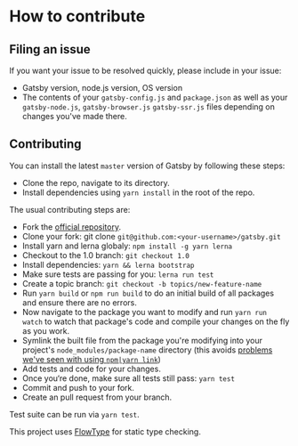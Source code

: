 # How to contribute

## Filing an issue

If you want your issue to be resolved quickly, please include in your issue:

* Gatsby version, node.js version, OS version
* The contents of your `gatsby-config.js` and `package.json` as well as your
  `gatsby-node.js`, `gatsby-browser.js` `gatsby-ssr.js` files depending on
  changes you've made there.

## Contributing
You can install the latest `master` version of Gatsby by following these steps:

* Clone the repo, navigate to its directory.
* Install dependencies using `yarn install` in the root of the repo.

The usual contributing steps are:

* Fork the [official repository](https://github.com/gatsbyjs/gatsby).
* Clone your fork: git clone `git@github.com:<your-username>/gatsby.git`
* Install yarn and lerna globaly: `npm install -g yarn lerna`
* Checkout to the 1.0 branch: `git checkout 1.0`
* Install dependencies: `yarn && lerna bootstrap`
* Make sure tests are passing for you: `lerna run test`
* Create a topic branch: `git checkout -b topics/new-feature-name`
* Run `yarn build` or `npm run build` to do an initial build of all packages
  and ensure there are no errors.
* Now navigate to the package you want to modify and run `yarn run watch` to
  watch that package's code and compile your changes on the fly as you work.
* Symlink the built file from the package you're modifying into your project's
  `node_modules/package-name` directory (this avoids [problems we've seen with
  using `npm|yarn
  link`](https://github.com/yarnpkg/rfcs/blob/master/text/0000-yarn-knit.md))
* Add tests and code for your changes.
* Once you‘re done, make sure all tests still pass: `yarn test`
* Commit and push to your fork.
* Create an pull request from your branch.

Test suite can be run via `yarn test`.

This project uses [FlowType](https://flowtype.org/) for static type checking.
